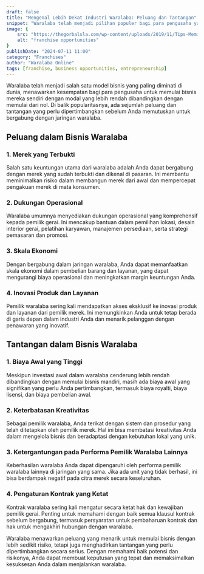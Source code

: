 ```yaml
---
draft: false
title: "Mengenal Lebih Dekat Industri Waralaba: Peluang dan Tantangan"
snippet: "Waralaba telah menjadi pilihan populer bagi para pengusaha yang ingin memulai bisnis mereka sendiri. Pelajari lebih lanjut tentang peluang dan tantangannya di sini!"
image: {
    src: "https://thegorbalsla.com/wp-content/uploads/2019/11/Tips-Memilih-Bisnis-Waralaba-yang-Profesional.jpg",
    alt: "franchise opportunities"
}
publishDate: "2024-07-11 11:00"
category: "Franchises"
author: "Waralaba Online"
tags: [franchise, business opportunities, entrepreneurship]
---
```


Waralaba telah menjadi salah satu model bisnis yang paling diminati di dunia, menawarkan kesempatan bagi para pengusaha untuk memulai bisnis mereka sendiri dengan modal yang lebih rendah dibandingkan dengan memulai dari nol. Di balik popularitasnya, ada sejumlah peluang dan tantangan yang perlu dipertimbangkan sebelum Anda memutuskan untuk bergabung dengan jaringan waralaba.

## Peluang dalam Bisnis Waralaba

### 1. Merek yang Terbukti

Salah satu keuntungan utama dari waralaba adalah Anda dapat bergabung dengan merek yang sudah terbukti dan dikenal di pasaran. Ini membantu meminimalkan risiko dalam membangun merek dari awal dan mempercepat pengakuan merek di mata konsumen.

### 2. Dukungan Operasional

Waralaba umumnya menyediakan dukungan operasional yang komprehensif kepada pemilik gerai. Ini mencakup bantuan dalam pemilihan lokasi, desain interior gerai, pelatihan karyawan, manajemen persediaan, serta strategi pemasaran dan promosi.

### 3. Skala Ekonomi

Dengan bergabung dalam jaringan waralaba, Anda dapat memanfaatkan skala ekonomi dalam pembelian barang dan layanan, yang dapat mengurangi biaya operasional dan meningkatkan margin keuntungan Anda.

### 4. Inovasi Produk dan Layanan

Pemilik waralaba sering kali mendapatkan akses eksklusif ke inovasi produk dan layanan dari pemilik merek. Ini memungkinkan Anda untuk tetap berada di garis depan dalam industri Anda dan menarik pelanggan dengan penawaran yang inovatif.

## Tantangan dalam Bisnis Waralaba

### 1. Biaya Awal yang Tinggi

Meskipun investasi awal dalam waralaba cenderung lebih rendah dibandingkan dengan memulai bisnis mandiri, masih ada biaya awal yang signifikan yang perlu Anda pertimbangkan, termasuk biaya royalti, biaya lisensi, dan biaya pembelian awal.

### 2. Keterbatasan Kreativitas

Sebagai pemilik waralaba, Anda terikat dengan sistem dan prosedur yang telah ditetapkan oleh pemilik merek. Hal ini bisa membatasi kreativitas Anda dalam mengelola bisnis dan beradaptasi dengan kebutuhan lokal yang unik.

### 3. Ketergantungan pada Performa Pemilik Waralaba Lainnya

Keberhasilan waralaba Anda dapat dipengaruhi oleh performa pemilik waralaba lainnya di jaringan yang sama. Jika ada unit yang tidak berhasil, ini bisa berdampak negatif pada citra merek secara keseluruhan.

### 4. Pengaturan Kontrak yang Ketat

Kontrak waralaba sering kali mengatur secara ketat hak dan kewajiban pemilik gerai. Penting untuk memahami dengan baik semua klausul kontrak sebelum bergabung, termasuk persyaratan untuk pembaharuan kontrak dan hak untuk mengakhiri hubungan dengan waralaba.

Waralaba menawarkan peluang yang menarik untuk memulai bisnis dengan lebih sedikit risiko, tetapi juga menghadirkan tantangan yang perlu dipertimbangkan secara serius. Dengan memahami baik potensi dan risikonya, Anda dapat membuat keputusan yang tepat dan memaksimalkan kesuksesan Anda dalam menjalankan waralaba.

